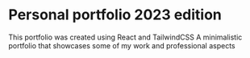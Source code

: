 # Personal portfolio 2023 edition

This portfolio was created using React and TailwindCSS
A minimalistic portfolio that showcases some of my work and professional aspects
